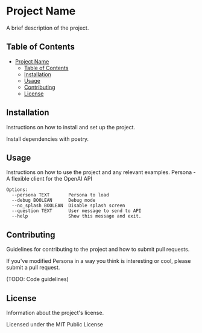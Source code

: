 # Project Name

A brief description of the project.

## Table of Contents

- [Project Name](#project-name)
  - [Table of Contents](#table-of-contents)
  - [Installation](#installation)
  - [Usage](#usage)
  - [Contributing](#contributing)
  - [License](#license)

## Installation

Instructions on how to install and set up the project.

Install dependencies with poetry.

## Usage

Instructions on how to use the project and any relevant examples.
  Persona - A flexible client for the OpenAI API

```
Options:
  --persona TEXT       Persona to load
  --debug BOOLEAN      Debug mode
  --no_splash BOOLEAN  Disable splash screen
  --question TEXT      User message to send to API
  --help               Show this message and exit.
```
## Contributing

Guidelines for contributing to the project and how to submit pull requests.

If you've modified Persona in a way you think is interesting or cool, please submit a pull request.

(TODO: Code guidelines)

## License

Information about the project's license.

Licensed under the MIT Public License